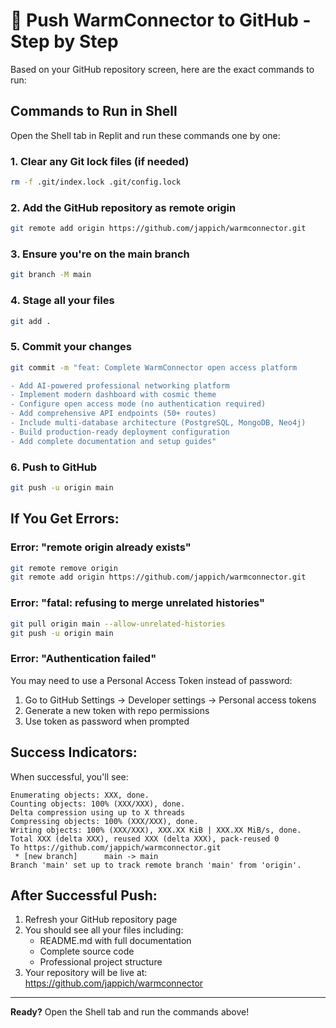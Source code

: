 # 🚀 Push WarmConnector to GitHub - Step by Step

Based on your GitHub repository screen, here are the exact commands to run:

## Commands to Run in Shell

Open the Shell tab in Replit and run these commands one by one:

### 1. Clear any Git lock files (if needed)
```bash
rm -f .git/index.lock .git/config.lock
```

### 2. Add the GitHub repository as remote origin
```bash
git remote add origin https://github.com/jappich/warmconnector.git
```

### 3. Ensure you're on the main branch
```bash
git branch -M main
```

### 4. Stage all your files
```bash
git add .
```

### 5. Commit your changes
```bash
git commit -m "feat: Complete WarmConnector open access platform

- Add AI-powered professional networking platform
- Implement modern dashboard with cosmic theme
- Configure open access mode (no authentication required)  
- Add comprehensive API endpoints (50+ routes)
- Include multi-database architecture (PostgreSQL, MongoDB, Neo4j)
- Build production-ready deployment configuration
- Add complete documentation and setup guides"
```

### 6. Push to GitHub
```bash
git push -u origin main
```

## If You Get Errors:

### Error: "remote origin already exists"
```bash
git remote remove origin
git remote add origin https://github.com/jappich/warmconnector.git
```

### Error: "fatal: refusing to merge unrelated histories"
```bash
git pull origin main --allow-unrelated-histories
git push -u origin main
```

### Error: "Authentication failed" 
You may need to use a Personal Access Token instead of password:
1. Go to GitHub Settings → Developer settings → Personal access tokens
2. Generate a new token with repo permissions
3. Use token as password when prompted

## Success Indicators:

When successful, you'll see:
```
Enumerating objects: XXX, done.
Counting objects: 100% (XXX/XXX), done.
Delta compression using up to X threads
Compressing objects: 100% (XXX/XXX), done.
Writing objects: 100% (XXX/XXX), XXX.XX KiB | XXX.XX MiB/s, done.
Total XXX (delta XXX), reused XXX (delta XXX), pack-reused 0
To https://github.com/jappich/warmconnector.git
 * [new branch]      main -> main
Branch 'main' set up to track remote branch 'main' from 'origin'.
```

## After Successful Push:

1. Refresh your GitHub repository page
2. You should see all your files including:
   - README.md with full documentation
   - Complete source code
   - Professional project structure
3. Your repository will be live at: https://github.com/jappich/warmconnector

---

**Ready?** Open the Shell tab and run the commands above!